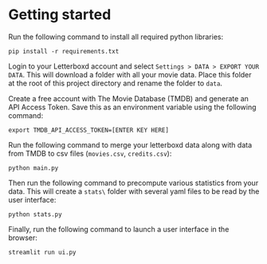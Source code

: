 # Getting started

Run the following command to install all
required python libraries:

```shell
pip install -r requirements.txt
```

Login to your Letterboxd account and select `Settings > DATA > EXPORT YOUR DATA`. This will download a folder with all your movie data. Place this folder at the root of this project directory and rename the folder to `data`.

Create a free account with The Movie Database (TMDB) and generate an API Access Token. Save this as an environment variable using the following command:

```shell
export TMDB_API_ACCESS_TOKEN=[ENTER KEY HERE]
```

Run the following command to merge your letterboxd data along with data from TMDB to csv files (`movies.csv`, `credits.csv`):

```shell
python main.py
```

Then run the following command to precompute various statistics from your data. This will create a `stats\` folder with several yaml files to be read by the user interface:

```
python stats.py
```

Finally, run the following command to launch a user interface in the browser:

```
streamlit run ui.py
```
